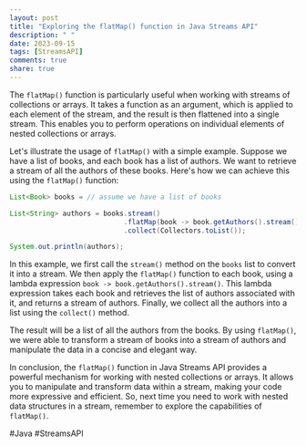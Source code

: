 ```yaml
---
layout: post
title: "Exploring the flatMap() function in Java Streams API"
description: " "
date: 2023-09-15
tags: [StreamsAPI]
comments: true
share: true
---
```


The `flatMap()` function is particularly useful when working with streams of collections or arrays. It takes a function as an argument, which is applied to each element of the stream, and the result is then flattened into a single stream. This enables you to perform operations on individual elements of nested collections or arrays.

Let's illustrate the usage of `flatMap()` with a simple example. Suppose we have a list of books, and each book has a list of authors. We want to retrieve a stream of all the authors of these books. Here's how we can achieve this using the `flatMap()` function:

```java
List<Book> books = // assume we have a list of books

List<String> authors = books.stream()
                            .flatMap(book -> book.getAuthors().stream())
                            .collect(Collectors.toList());

System.out.println(authors);
```

In this example, we first call the `stream()` method on the `books` list to convert it into a stream. We then apply the `flatMap()` function to each book, using a lambda expression `book -> book.getAuthors().stream()`. This lambda expression takes each book and retrieves the list of authors associated with it, and returns a stream of authors. Finally, we collect all the authors into a list using the `collect()` method.

The result will be a list of all the authors from the books. By using `flatMap()`, we were able to transform a stream of books into a stream of authors and manipulate the data in a concise and elegant way.

In conclusion, the `flatMap()` function in Java Streams API provides a powerful mechanism for working with nested collections or arrays. It allows you to manipulate and transform data within a stream, making your code more expressive and efficient. So, next time you need to work with nested data structures in a stream, remember to explore the capabilities of `flatMap()`.

#Java #StreamsAPI